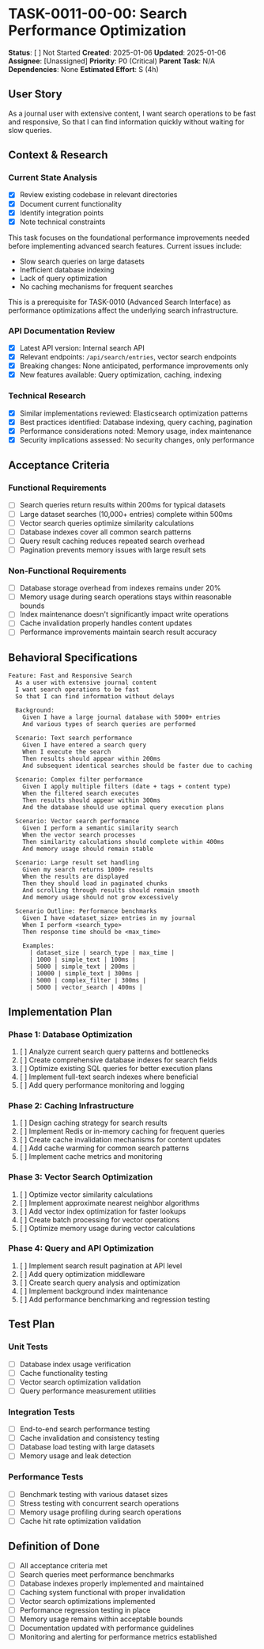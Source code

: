 # TASK-0011-00-00: Search Performance Optimization

**Status**: [ ] Not Started
**Created**: 2025-01-06
**Updated**: 2025-01-06
**Assignee**: [Unassigned]
**Priority**: P0 (Critical)
**Parent Task**: N/A
**Dependencies**: None
**Estimated Effort**: S (4h)

## User Story
As a journal user with extensive content,
I want search operations to be fast and responsive,
So that I can find information quickly without waiting for slow queries.

## Context & Research

### Current State Analysis
- [x] Review existing codebase in relevant directories
- [x] Document current functionality
- [x] Identify integration points
- [x] Note technical constraints

This task focuses on the foundational performance improvements needed before implementing advanced search features. Current issues include:
- Slow search queries on large datasets
- Inefficient database indexing
- Lack of query optimization
- No caching mechanisms for frequent searches

This is a prerequisite for TASK-0010 (Advanced Search Interface) as performance optimizations affect the underlying search infrastructure.

### API Documentation Review
- [x] Latest API version: Internal search API
- [x] Relevant endpoints: `/api/search/entries`, vector search endpoints
- [x] Breaking changes: None anticipated, performance improvements only
- [x] New features available: Query optimization, caching, indexing

### Technical Research
- [x] Similar implementations reviewed: Elasticsearch optimization patterns
- [x] Best practices identified: Database indexing, query caching, pagination
- [x] Performance considerations noted: Memory usage, index maintenance
- [x] Security implications assessed: No security changes, only performance

## Acceptance Criteria

### Functional Requirements
- [ ] Search queries return results within 200ms for typical datasets
- [ ] Large dataset searches (10,000+ entries) complete within 500ms
- [ ] Vector search queries optimize similarity calculations
- [ ] Database indexes cover all common search patterns
- [ ] Query result caching reduces repeated search overhead
- [ ] Pagination prevents memory issues with large result sets

### Non-Functional Requirements
- [ ] Database storage overhead from indexes remains under 20%
- [ ] Memory usage during search operations stays within reasonable bounds
- [ ] Index maintenance doesn't significantly impact write operations
- [ ] Cache invalidation properly handles content updates
- [ ] Performance improvements maintain search result accuracy

## Behavioral Specifications

```gherkin
Feature: Fast and Responsive Search
  As a user with extensive journal content
  I want search operations to be fast
  So that I can find information without delays

  Background:
    Given I have a large journal database with 5000+ entries
    And various types of search queries are performed

  Scenario: Text search performance
    Given I have entered a search query
    When I execute the search
    Then results should appear within 200ms
    And subsequent identical searches should be faster due to caching

  Scenario: Complex filter performance
    Given I apply multiple filters (date + tags + content type)
    When the filtered search executes
    Then results should appear within 300ms
    And the database should use optimal query execution plans

  Scenario: Vector search performance
    Given I perform a semantic similarity search
    When the vector search processes
    Then similarity calculations should complete within 400ms
    And memory usage should remain stable

  Scenario: Large result set handling
    Given my search returns 1000+ results
    When the results are displayed
    Then they should load in paginated chunks
    And scrolling through results should remain smooth
    And memory usage should not grow excessively

  Scenario Outline: Performance benchmarks
    Given I have <dataset_size> entries in my journal
    When I perform <search_type>
    Then response time should be <max_time>

    Examples:
      | dataset_size | search_type | max_time |
      | 1000 | simple_text | 100ms |
      | 5000 | simple_text | 200ms |
      | 10000 | simple_text | 300ms |
      | 5000 | complex_filter | 300ms |
      | 5000 | vector_search | 400ms |
```

## Implementation Plan

### Phase 1: Database Optimization
1. [ ] Analyze current search query patterns and bottlenecks
2. [ ] Create comprehensive database indexes for search fields
3. [ ] Optimize existing SQL queries for better execution plans
4. [ ] Implement full-text search indexes where beneficial
5. [ ] Add query performance monitoring and logging

### Phase 2: Caching Infrastructure
1. [ ] Design caching strategy for search results
2. [ ] Implement Redis or in-memory caching for frequent queries
3. [ ] Create cache invalidation mechanisms for content updates
4. [ ] Add cache warming for common search patterns
5. [ ] Implement cache metrics and monitoring

### Phase 3: Vector Search Optimization
1. [ ] Optimize vector similarity calculations
2. [ ] Implement approximate nearest neighbor algorithms
3. [ ] Add vector index optimization for faster lookups
4. [ ] Create batch processing for vector operations
5. [ ] Optimize memory usage during vector calculations

### Phase 4: Query and API Optimization
1. [ ] Implement search result pagination at API level
2. [ ] Add query optimization middleware
3. [ ] Create search query analysis and optimization
4. [ ] Implement background index maintenance
5. [ ] Add performance benchmarking and regression testing

## Test Plan

### Unit Tests
- [ ] Database index usage verification
- [ ] Cache functionality testing
- [ ] Vector search optimization validation
- [ ] Query performance measurement utilities

### Integration Tests
- [ ] End-to-end search performance testing
- [ ] Cache invalidation and consistency testing
- [ ] Database load testing with large datasets
- [ ] Memory usage and leak detection

### Performance Tests
- [ ] Benchmark testing with various dataset sizes
- [ ] Stress testing with concurrent search operations
- [ ] Memory usage profiling during search operations
- [ ] Cache hit rate optimization validation

## Definition of Done
- [ ] All acceptance criteria met
- [ ] Search queries meet performance benchmarks
- [ ] Database indexes properly implemented and maintained
- [ ] Caching system functional with proper invalidation
- [ ] Vector search optimizations implemented
- [ ] Performance regression testing in place
- [ ] Memory usage remains within acceptable bounds
- [ ] Documentation updated with performance guidelines
- [ ] Monitoring and alerting for performance metrics established
